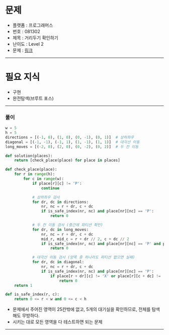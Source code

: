 # 문제
- 플랫폼 : 프로그래머스
- 번호 : 081302
- 제목 : 거리두기 확인하기
- 난이도 : Level 2
- 문제 : <a href="https://school.programmers.co.kr/learn/courses/30/lessons/81302" target="_blank">링크</a>

---

# 필요 지식
- 구현
- 완전탐색(브루트 포스)

---

### 풀이
```python
w = 5
h = 5
directions = [(-1, 0), (1, 0), (0, -1), (0, 1)]  # 상하좌우
diagonal = [(-1, -1), (-1, 1), (1, -1), (1, 1)]  # 대각선 이동
long_moves = [(-2, 0), (2, 0), (0, -2), (0, 2)]  # 두 칸 이동

def solution(places):
    return [check_place(place) for place in places]

def check_place(place):
    for r in range(h):
        for c in range(w):
            if place[r][c] != 'P':
                continue

            # 상하좌우 검사
            for dr, dc in directions:
                nr, nc = r + dr, c + dc
                if is_safe_index(nr, nc) and place[nr][nc] == 'P':
                    return 0

            # 두 칸 이동 검사 (중간에 파티션 확인)
            for dr, dc in long_moves:
                nr, nc = r + dr, c + dc
                mid_r, mid_c = r + dr // 2, c + dc // 2
                if is_safe_index(nr, nc) and place[nr][nc] == 'P' and place[mid_r][mid_c] != 'X':
                    return 0

            # 대각선 이동 검사 (양쪽 중 하나라도 파티션 없으면 실패)
            for dr, dc in diagonal:
                nr, nc = r + dr, c + dc
                if is_safe_index(nr, nc) and place[nr][nc] == 'P':
                    if place[r + dr][c] != 'X' or place[r][c + dc] != 'X':
                        return 0
    return 1

def is_safe_index(r, c):
    return 0 <= r < w and 0 <= c < h
```
- 문제에서 주어진 영역이 25칸밖에 없고, 5개의 대기실을 확인하므로, 전체를 탐색해도 무방하다.
- 시키는 대로 모든 영역을 다 테스트하면 되는 문제

---
